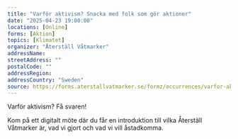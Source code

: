 ```yaml
---
title: "Varför aktivism? Snacka med folk som gör aktioner"
date: "2025-04-23 19:00:00"
locations: [Online]
forms: [Aktion]
topics: [Klimatet]
organizer: "Återställ Våtmarker"
addressName:
streetAddress: ""
postalCode: ""
addressRegion:
addressCountry: "Sweden"
source: https://forms.aterstallvatmarker.se/formz/occurrences/varfor-aktivism-snacka-med-folk-som-gor-aktioner-2025-04-23/registrations/new
---
```

Varför aktivism? Få svaren!



Kom på ett digitalt möte där du får en introduktion till vilka Återställ Våtmarker är, vad vi gjort och vad vi vill åstadkomma.
